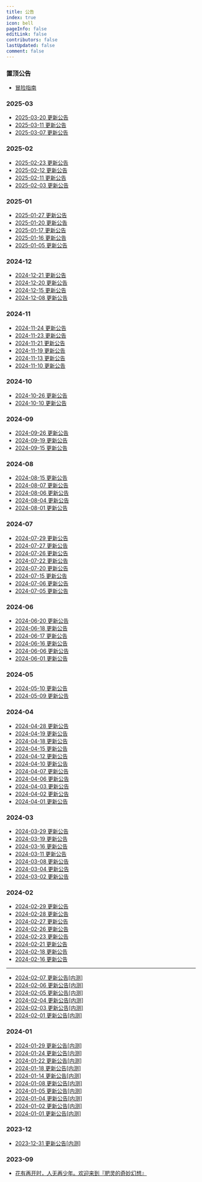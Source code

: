 ```yaml
---
title: 公告
index: true
icon: bell
pageInfo: false
editLink: false
contributors: false
lastUpdated: false
comment: false
---
```


### 置顶公告
- [冒险指南](top/884383f2-ea9f-42cf-8be2-6e570103269f.md)

### 2025-03
- [2025-03-20 更新公告](2025-03/3b9dee94-e6e1-4da8-839f-a05012754ec0.md)
- [2025-03-11 更新公告](2025-03/961b5aca-d52b-4cd3-ae19-7871e30eb6ad.md)
- [2025-03-07 更新公告](2025-03/ada2c1cf-923a-44b6-8946-cebd303dec22.md)

### 2025-02
- [2025-02-23 更新公告](2025-02/7524d436-4314-49a1-9b33-0f6bf2a21d14.md)
- [2025-02-12 更新公告](2025-02/49a52a6d-a302-4463-adbe-2300a0746901.md)
- [2025-02-11 更新公告](2025-02/1b38cffc-be08-40cf-bd29-cac0b035192a.md)
- [2025-02-03 更新公告](2025-02/eb27464c-b799-416a-9931-b7dcea7e6386.md)

### 2025-01
- [2025-01-27 更新公告](2025-01/40035c31-38f5-4f8c-b7bd-593c156535ce.md)
- [2025-01-20 更新公告](2025-01/1ea0c718-12dc-476d-8f9c-452e99bb09b6.md)
- [2025-01-17 更新公告](2025-01/35be9a9d-5622-4ad1-8dd5-8f765c2951ca.md)
- [2025-01-16 更新公告](2025-01/f3b0ff57-0ca9-4901-9f6d-8f9b753374ff.md)
- [2025-01-05 更新公告](2025-01/85bbbb9f-3ec1-49c0-8bc6-0293b691d649.md)

### 2024-12
- [2024-12-21 更新公告](2024-12/a6aabfba-a199-4b28-82ff-590c7c3b5c96.md)
- [2024-12-20 更新公告](2024-12/a8fe8f2f-ebbd-41ee-b416-95ae83ee5b31.md)
- [2024-12-15 更新公告](2024-12/eebf21cc-d981-4ed5-9d3b-dc3aeb84d47f.md)
- [2024-12-08 更新公告](2024-12/5f5f8de2-3a3c-4a88-950d-4d76ce4b4a53.md)

### 2024-11
- [2024-11-24 更新公告](2024-11/e0169e1d-fb35-433b-b588-b2cac3c49204.md)
- [2024-11-23 更新公告](2024-11/99c1a59e-fc83-4c67-876a-4751c83474bf.md)
- [2024-11-21 更新公告](2024-11/c6b2f4cf-a637-424a-bd8d-53e32a55a7ff.md)
- [2024-11-19 更新公告](2024-11/73ff7ba6-a560-4082-b60f-057d3b4cf6a4.md)
- [2024-11-13 更新公告](2024-11/82011da7-ffda-4fd5-8a71-fc07eda64d78.md)
- [2024-11-10 更新公告](2024-11/09452ab4-4d1c-4cad-8564-9c79037ea8f2.md)

### 2024-10
- [2024-10-26 更新公告](2024-10/2ba484ec-446e-4bdd-baf1-0b9f1894ac19.md)
- [2024-10-10 更新公告](2024-10/cb6d9e1b-5831-4a11-9220-ae55640805ae.md)

### 2024-09
- [2024-09-26 更新公告](2024-09/ee59fc92-591a-4db0-af92-7fbb9ae6ce93.md)
- [2024-09-19 更新公告](2024-09/9d763683-3b19-4497-8acf-d4ee17afe81b.md)
- [2024-09-15 更新公告](2024-09/c321ab7a-443f-4e2b-bff9-9d9729fd38f7.md)

### 2024-08
- [2024-08-15 更新公告](2024-08/e5df1d9d-08cf-4bb5-95cd-a4060639d29e.md)
- [2024-08-07 更新公告](2024-08/1a52591e-489b-4fe6-bb04-a60496fd01c2.md)
- [2024-08-06 更新公告](2024-08/d6d4d466-b746-41e5-8df7-47cef4664d77.md)
- [2024-08-04 更新公告](2024-08/cc24635b-d8fb-473d-ad7f-5a79e5c7b9e2.md)
- [2024-08-01 更新公告](2024-08/5701b55b-98cc-4b25-a1b6-a31224b5e0ed.md)

### 2024-07
- [2024-07-29 更新公告](2024-07/ae745071-82cd-4f42-8f60-734d95288d71.md)
- [2024-07-27 更新公告](2024-07/bd6b7269-c5bf-4361-9f6d-84452e3a4fdf.md)
- [2024-07-26 更新公告](2024-07/b533eaca-f958-4c1b-92f2-e79cdb8964a7.md)
- [2024-07-22 更新公告](2024-07/2630a11d-7d48-4766-a360-43de4125317d.md)
- [2024-07-20 更新公告](2024-07/4b0f702d-9c45-4bdc-8f2e-3b819e1b8700.md)
- [2024-07-15 更新公告](2024-07/a25432e5-62dc-4e7d-9616-3b6065a4511a.md)
- [2024-07-06 更新公告](2024-07/051ac32f-6e88-4b48-bd6b-624418ad8632.md)
- [2024-07-05 更新公告](2024-07/b83d7cc0-b051-443f-89a9-f869e7ee4bb3.md)

### 2024-06
- [2024-06-20 更新公告](2024-06/99e1e541-c4f8-4ff9-a945-9adcf678581e.md)
- [2024-06-18 更新公告](2024-06/6b1c81c2-7f19-4e89-b094-fc230f4d40fa.md)
- [2024-06-17 更新公告](2024-06/3563484b-bcfa-4e9f-994a-4ae8e26c26b0.md)
- [2024-06-16 更新公告](2024-06/b891fbd5-3441-43fb-841d-d8aad7ada497.md)
- [2024-06-06 更新公告](2024-06/afd8c09b-2a2d-4254-b271-c45aff4e6b5a.md)
- [2024-06-01 更新公告](2024-06/d927dd76-1ddf-4404-92e2-ed40cdc9c16f.md)

### 2024-05
- [2024-05-10 更新公告](2024-05/cd3da0c9-9501-4e2b-a86c-f7fef58fcfdd.md)
- [2024-05-09 更新公告](2024-05/b0fcb687-2883-41d5-a173-c17f93ea940d.md)

### 2024-04
- [2024-04-28 更新公告](2024-04/b25ff3bd-6f0c-46de-a738-017cbc84f657.md)
- [2024-04-19 更新公告](2024-04/fc008b67-0548-47ac-bd68-084500e82d0c.md)
- [2024-04-18 更新公告](2024-04/a0c378ad-0874-4f9a-937f-f5b66d94567d.md)
- [2024-04-15 更新公告](2024-04/347b2b8b-35cd-4f75-bd4e-1784e85b1195.md)
- [2024-04-12 更新公告](2024-04/65c34b89-e724-462f-91c9-519a190984b6.md)
- [2024-04-10 更新公告](2024-04/1d754013-b2fb-4869-a8b9-372bd6239756.md)
- [2024-04-07 更新公告](2024-04/69a41eaa-ad73-41d1-9a8c-ba1b08100b56.md)
- [2024-04-06 更新公告](2024-04/5031421f-c436-462f-93aa-4cfc181a11d0.md)
- [2024-04-03 更新公告](2024-04/1d15893c-e903-474e-bed8-5167d7d706ea.md)
- [2024-04-02 更新公告](2024-04/bc12e67d-3141-4747-aa88-8e37a9f998e4.md)
- [2024-04-01 更新公告](2024-04/a3f1e4a3-0e5f-4855-a6ef-5ee8e6875298.md)

### 2024-03
- [2024-03-29 更新公告](2024-03/bf1942f1-477d-4b0b-9451-b96c1a052005.md)
- [2024-03-19 更新公告](2024-03/accdd904-6604-4d96-b0eb-9f0776cfcf03.md)
- [2024-03-16 更新公告](2024-03/30013ea3-97fa-408b-91a7-1af78cc6a670.md)
- [2024-03-11 更新公告](2024-03/e33dc64d-ad8c-44b0-9eba-b8b9a3237817.md)
- [2024-03-08 更新公告](2024-03/7851d9fd-a393-466d-a58a-4718117e2d48.md)
- [2024-03-04 更新公告](2024-03/9850938e-a268-49cd-9e8b-7c20e37d0b40.md)
- [2024-03-02 更新公告](2024-03/6c0649b2-9151-454a-b913-b9d16f3abaf6.md)

### 2024-02
- [2024-02-29 更新公告](2024-02/5680dbe0-d822-4405-8f40-391af8f4defd.md)
- [2024-02-28 更新公告](2024-02/fa1e445b-dff6-42ca-add8-a77a42675359.md)
- [2024-02-27 更新公告](2024-02/58a2ce87-97a3-47c2-8555-f62b8642f86b.md)
- [2024-02-26 更新公告](2024-02/d2989548-9aad-46d0-80ee-f92ac6b228fb.md)
- [2024-02-23 更新公告](2024-02/9369c207-9d4e-4056-9f91-60245bcb98e2.md)
- [2024-02-21 更新公告](2024-02/c25ea640-1a9a-40c7-b8fc-e54a71bd0a91.md)
- [2024-02-18 更新公告](2024-02/5c3ad5b4-ecf9-49b2-bb99-940609ab29c3.md)
- [2024-02-16 更新公告](2024-02/641911d6-5b26-45ca-aef4-0cfe9a8f7c12.md)
---
- [2024-02-07 更新公告[内测]](2024-02/12d90ad0-aeb4-45fc-81d6-a89810b5e192.md)
- [2024-02-06 更新公告[内测]](2024-02/68b7cf8d-ff3a-4235-af69-439f6b14001f.md)
- [2024-02-05 更新公告[内测]](2024-02/807dfb85-9ef8-4b38-a2ff-16280106319d.md)
- [2024-02-04 更新公告[内测]](2024-02/8e213010-6651-4305-911b-7545d411804b.md)
- [2024-02-03 更新公告[内测]](2024-02/a0436542-6366-4623-8c5b-9735fa25a816.md)
- [2024-02-01 更新公告[内测]](2024-02/c9bfefc1-ae26-43ca-b1f2-3b399a82044b.md)

### 2024-01
- [2024-01-29 更新公告[内测]](2024-01/bb7e9d56-56ee-4e3a-8d17-eb8e6d24f02d.md)
- [2024-01-24 更新公告[内测]](2024-01/c1c3789e-18d9-471e-9ba9-13cc83fc1adf.md)
- [2024-01-22 更新公告[内测]](2024-01/6af19118-c6c4-4b56-8845-ffa6f1d4d615.md)
- [2024-01-18 更新公告[内测]](2024-01/298cf0ee-cea7-48a8-b4bd-7b713b790eba.md)
- [2024-01-14 更新公告[内测]](2024-01/e020e4b5-3c7d-495c-a23a-3afffde9c6dc.md)
- [2024-01-08 更新公告[内测]](2024-01/b07a0563-eeee-41a0-9e0b-5e3e5c62eaf7.md)
- [2024-01-05 更新公告[内测]](2024-01/a7ce6082-eff5-4785-9841-9216e87df128.md)
- [2024-01-04 更新公告[内测]](2024-01/8ce13598-925b-401f-93a6-4c5f874177c4.md)
- [2024-01-02 更新公告[内测]](2024-01/d79a80f1-14f9-49b3-a966-d15e84329a83.md)
- [2024-01-01 更新公告[内测]](2024-01/76583657-d0f7-4f3f-b797-968832b06c3d.md)

### 2023-12
- [2023-12-31 更新公告[内测]](2023-12/170243c1-608d-44a5-8608-6d78059ed11c.md)

### 2023-09
- [花有再开时，人无再少年。欢迎来到『肥灵的奇妙幻想』](2023-09/0008d937-f337-487d-8058-3e7f7b152f4a.md)
